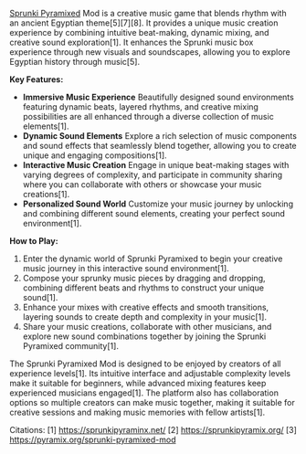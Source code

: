 <a href="https://sprunkipyraminx.net/" target="_blank">Sprunki Pyramixed</a> Mod is a creative music game that blends rhythm with an ancient Egyptian theme[5][7][8]. It provides a unique music creation experience by combining intuitive beat-making, dynamic mixing, and creative sound exploration[1]. It enhances the Sprunki music box experience through new visuals and soundscapes, allowing you to explore Egyptian history through music[5].

**Key Features:**
*   **Immersive Music Experience** Beautifully designed sound environments featuring dynamic beats, layered rhythms, and creative mixing possibilities are all enhanced through a diverse collection of music elements[1].
*   **Dynamic Sound Elements** Explore a rich selection of music components and sound effects that seamlessly blend together, allowing you to create unique and engaging compositions[1].
*   **Interactive Music Creation** Engage in unique beat-making stages with varying degrees of complexity, and participate in community sharing where you can collaborate with others or showcase your music creations[1].
*   **Personalized Sound World** Customize your music journey by unlocking and combining different sound elements, creating your perfect sound environment[1].

**How to Play:**
1.  Enter the dynamic world of Sprunki Pyramixed to begin your creative music journey in this interactive sound environment[1].
2.  Compose your sprunky music pieces by dragging and dropping, combining different beats and rhythms to construct your unique sound[1].
3.  Enhance your mixes with creative effects and smooth transitions, layering sounds to create depth and complexity in your music[1].
4.  Share your music creations, collaborate with other musicians, and explore new sound combinations together by joining the Sprunki Pyramixed community[1].

The Sprunki Pyramixed Mod is designed to be enjoyed by creators of all experience levels[1]. Its intuitive interface and adjustable complexity levels make it suitable for beginners, while advanced mixing features keep experienced musicians engaged[1]. The platform also has collaboration options so multiple creators can make music together, making it suitable for creative sessions and making music memories with fellow artists[1].

Citations:
[1] https://sprunkipyraminx.net/
[2] https://sprunkipyramix.org/
[3] https://pyramix.org/sprunki-pyramixed-mod
